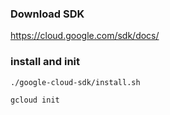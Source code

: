 
### Download SDK
https://cloud.google.com/sdk/docs/

### install and init

~~~~
./google-cloud-sdk/install.sh

gcloud init
~~~~
